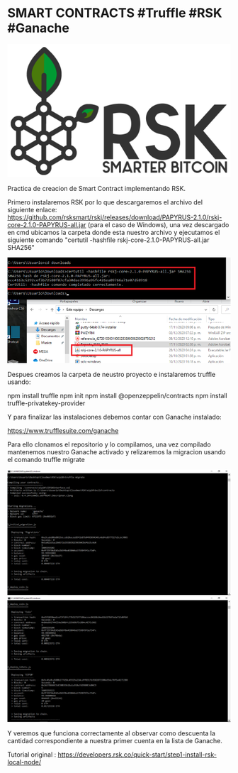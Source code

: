 # SMART CONTRACTS #Truffle #RSK #Ganache

![](img/rsk.png)

Practica de creacion de Smart Contract implementando RSK. 

Primero instalaremos RSK por lo que descargaremos el archivo del siguiente enlace: https://github.com/rsksmart/rskj/releases/download/PAPYRUS-2.1.0/rskj-core-2.1.0-PAPYRUS-all.jar (para el caso de Windows), una vez descargado en cmd ubicamos la carpeta donde esta nuestro archivo y ejecutamos el siguiente comando "certutil -hashfile rskj-core-2.1.0-PAPYRUS-all.jar SHA256"

![](img/0000.png)

Despues creamos la carpeta de neustro proyecto e instalaremos truffle usando:

npm install truffle
npm init
npm install @openzeppelin/contracts
npm install truffle-privatekey-provider

Y para finalizar las instalaciones debemos contar con Ganache instalado:

https://www.trufflesuite.com/ganache

Para ello clonamos el repositorio y lo compilamos, una vez compilado mantenemos nuestro Ganache activado y relizaremos la migracion usando el comando truffle migrate

![](img/migrate00.png)![](img/migrate01.png)

Y veremos que funciona correctamente al observar como descuenta la cantidad correspondiente a nuestra primer cuenta en la lista de Ganache.

Tutorial original : https://developers.rsk.co/quick-start/step1-install-rsk-local-node/